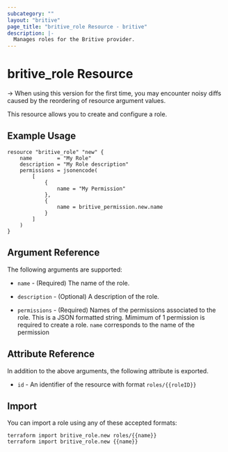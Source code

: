 ```yaml
---
subcategory: ""
layout: "britive"
page_title: "britive_role Resource - britive"
description: |-
  Manages roles for the Britive provider.
---
```


# britive_role Resource

-> When using this version for the first time, you may encounter noisy diffs caused by the reordering of resource argument values. 

This resource allows you to create and configure a role.

## Example Usage

```hcl
resource "britive_role" "new" {
    name        = "My Role"
    description = "My Role description"
    permissions = jsonencode(
        [
            {
                name = "My Permission"
            },
            {
                name = britive_permission.new.name
            }
        ]
    )
}
```

## Argument Reference

The following arguments are supported:

* `name` - (Required) The name of the role.

* `description` - (Optional) A description of the role.

* `permissions` - (Required) Names of the permissions associated to the role. This is a JSON formatted string. Mimimum of 1 permission is required to create a role. `name` corresponds to the name of the permission


## Attribute Reference

In addition to the above arguments, the following attribute is exported.

* `id` - An identifier of the resource with format `roles/{{roleID}}`

## Import

You can import a role using any of these accepted formats:

```SH
terraform import britive_role.new roles/{{name}}
terraform import britive_role.new {{name}}
```
